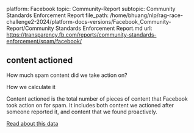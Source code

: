platform: Facebook
topic: Community-Report
subtopic: Community Standards Enforcement Report
file_path: /home/bhuang/nlp/rag-race-challenge2-2024/platform-docs-versions/Facebook_Community-Report/Community Standards Enforcement Report.md
url: https://transparency.fb.com/reports/community-standards-enforcement/spam/facebook/

## content actioned

How much spam content did we take action on?

How we calculate it

Content actioned is the total number of pieces of content that Facebook took action on for spam. It includes both content we actioned after someone reported it, and content that we found proactively.

[Read about this data](https://transparency.fb.com/policies/improving/content-actioned-metric/)